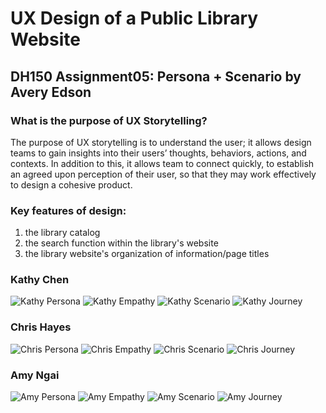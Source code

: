 # UX Design of a Public Library Website

## DH150 Assignment05: Persona + Scenario by Avery Edson

### What is the purpose of UX Storytelling?

The purpose of UX storytelling is to understand the user; it allows design teams to gain insights into their users’ thoughts, behaviors, actions, and contexts. In addition to this, it allows team to connect quickly, to establish an agreed upon perception of their user, so that they may work effectively to design a cohesive product.

### Key features of design:
1) the library catalog
2) the search function within the library's website
3) the library website's organization of information/page titles

### Kathy Chen

![Kathy Persona](./Letter-1.png)
![Kathy Empathy](./Letter-2.png)
![Kathy Scenario](./Letter-7.png)
![Kathy Journey](./Letter-10.png)


### Chris Hayes

![Chris Persona](./Letter-3.png)
![Chris Empathy](./Letter-4.png)
![Chris Scenario](./Letter-8.png)
![Chris Journey](./Letter-11.png)

### Amy Ngai

![Amy Persona](./Letter-5.png)
![Amy Empathy](./Letter-6.png)
![Amy Scenario](./Letter-9.png)
![Amy Journey](./Letter-12.png)
